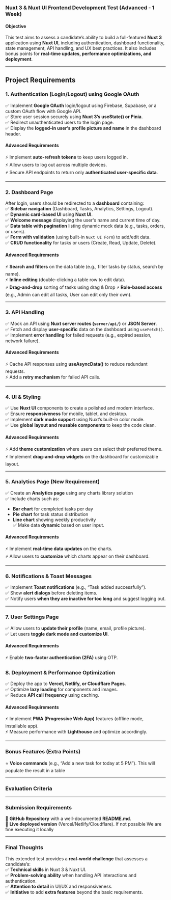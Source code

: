 ### **Nuxt 3 & Nuxt UI Frontend Development Test (Advanced - 1 Week)**

#### **Objective**

This test aims to assess a candidate’s ability to build a full-featured **Nuxt 3** application using **Nuxt UI**, including authentication, dashboard functionality, state management, API handling, and UX best practices. It also includes bonus points for **real-time updates, performance optimizations, and deployment**.

---

## **Project Requirements**

### **1. Authentication (Login/Logout) using Google OAuth**

✅ Implement **Google OAuth** login/logout using Firebase, Supabase, or a custom OAuth flow with Google API.  
✅ Store user session securely using **Nuxt 3’s useState() or Pinia**.  
✅ Redirect unauthenticated users to the login page.  
✅ Display the **logged-in user’s profile picture and name** in the dashboard header.

#### **Advanced Requirements**

⚡ Implement **auto-refresh tokens** to keep users logged in.  
⚡ Allow users to log out across multiple devices.  
⚡ Secure API endpoints to return only **authenticated user-specific data**.

---

### **2. Dashboard Page**

After login, users should be redirected to a **dashboard** containing:  
✅ **Sidebar navigation** (Dashboard, Tasks, Analytics, Settings, Logout).  
✅ **Dynamic card-based UI** using **Nuxt UI**.  
✅ **Welcome message** displaying the user's name and current time of day.  
✅ **Data table with pagination** listing dynamic mock data (e.g., tasks, orders, or users).  
✅ **Form with validation** (using built-in `Nuxt UI Form`) to add/edit data.  
✅ **CRUD functionality** for tasks or users (Create, Read, Update, Delete).

#### **Advanced Requirements**

⚡ **Search and filters** on the data table (e.g., filter tasks by status, search by name).  
⚡ **Inline editing** (double-clicking a table row to edit data).  
⚡ **Drag-and-drop** sorting of tasks using drag & Drop
⚡ **Role-based access** (e.g., Admin can edit all tasks, User can edit only their own).

---

### **3. API Handling**

✅ Mock an API using **Nuxt server routes (`server/api/`)** or **JSON Server**.  
✅ Fetch and display **user-specific** data on the dashboard using `useFetch()`.  
✅ Implement **error handling** for failed requests (e.g., expired session, network failure).

#### **Advanced Requirements**

⚡ Cache API responses using **useAsyncData()** to reduce redundant requests.  
⚡ Add a **retry mechanism** for failed API calls.

---

### **4. UI & Styling**

✅ Use **Nuxt UI** components to create a polished and modern interface.  
✅ Ensure **responsiveness** for mobile, tablet, and desktop.  
✅ Implement **dark mode support** using Nuxt’s built-in color mode.  
✅ Use **global layout and reusable components** to keep the code clean.

#### **Advanced Requirements**

⚡ Add **theme customization** where users can select their preferred theme.  
⚡ Implement **drag-and-drop widgets** on the dashboard for customizable layout.

---

### **5. Analytics Page (New Requirement)**

✅ Create an **Analytics page** using any charts library solution  
✅ Include charts such as:

- **Bar chart** for completed tasks per day
- **Pie chart** for task status distribution
- **Line chart** showing weekly productivity  
   ✅ Make data **dynamic** based on user input.

#### **Advanced Requirements**

⚡ Implement **real-time data updates** on the charts.  
⚡ Allow users to **customize** which charts appear on their dashboard.

---

### **6. Notifications & Toast Messages**

✅ Implement **Toast notifications** (e.g., “Task added successfully”).  
✅ Show **alert dialogs** before deleting items.  
✅ Notify users **when they are inactive for too long** and suggest logging out.

---

### **7. User Settings Page**

✅ Allow users to **update their profile** (name, email, profile picture).  
✅ Let users **toggle dark mode and customize UI**.

#### **Advanced Requirements**

⚡ Enable **two-factor authentication (2FA)** using OTP.

### **8. Deployment & Performance Optimization**

✅ Deploy the app to **Vercel, Netlify, or Cloudflare Pages**.  
✅ Optimize **lazy loading** for components and images.  
✅ Reduce **API call frequency** using caching.

#### **Advanced Requirements**

⚡ Implement **PWA (Progressive Web App)** features (offline mode, installable app).  
⚡ Measure performance with **Lighthouse** and optimize accordingly.

---

### **Bonus Features (Extra Points)**

⭐ **Voice commands** (e.g., “Add a new task for today at 5 PM”). This will populate the result in a table

---

### **Evaluation Criteria**

---

### **Submission Requirements**

📌 **GitHub Repository** with a well-documented **README.md**.  
📌 **Live deployed version** (Vercel/Netlify/Cloudflare). If not possible We are fine executing it locally

---

### **Final Thoughts**

This extended test provides a **real-world challenge** that assesses a candidate’s:  
✅ **Technical skills** in Nuxt 3 & Nuxt UI.  
✅ **Problem-solving ability** when handling API interactions and authentication.  
✅ **Attention to detail** in UI/UX and responsiveness.  
✅ **Initiative** to add **extra features** beyond the basic requirements.
